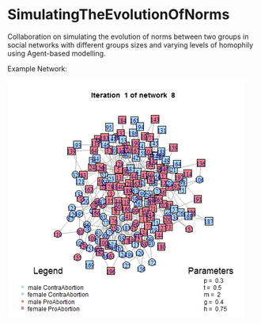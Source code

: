 # SimulatingTheEvolutionOfNorms

Collaboration on simulating the evolution of norms between two groups in social networks with different groups sizes and varying levels of homophily using Agent-based modelling.

Example Network:

![](ExampleNetwork.gif)
